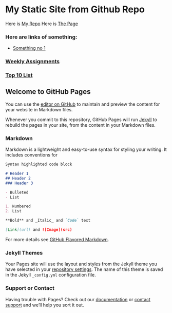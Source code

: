 # My Static Site from Github Repo

Here is [My Repo](https://github.com/rubberdu1100k/learn-pages)
Here is [The Page](rubberdu1100k.github.io/learn-pages/)

### Here are links of something:
- [Something no 1](https://github.com/rubberdu1100k/learn-pages/blob/master/something/01.txt)

### [Weekly Assignments]()

### [Top 10 List]()























## Welcome to GitHub Pages

You can use the [editor on GitHub](https://github.com/rubberdu1100k/learn-pages/edit/master/README.md) to maintain and preview the content for your website in Markdown files.

Whenever you commit to this repository, GitHub Pages will run [Jekyll](https://jekyllrb.com/) to rebuild the pages in your site, from the content in your Markdown files.

### Markdown

Markdown is a lightweight and easy-to-use syntax for styling your writing. It includes conventions for

```markdown
Syntax highlighted code block

# Header 1
## Header 2
### Header 3

- Bulleted
- List

1. Numbered
2. List

**Bold** and _Italic_ and `Code` text

[Link](url) and ![Image](src)
```

For more details see [GitHub Flavored Markdown](https://guides.github.com/features/mastering-markdown/).

### Jekyll Themes

Your Pages site will use the layout and styles from the Jekyll theme you have selected in your [repository settings](https://github.com/rubberdu1100k/learn-pages/settings). The name of this theme is saved in the Jekyll `_config.yml` configuration file.

### Support or Contact

Having trouble with Pages? Check out our [documentation](https://docs.github.com/categories/github-pages-basics/) or [contact support](https://support.github.com/contact) and we’ll help you sort it out.

